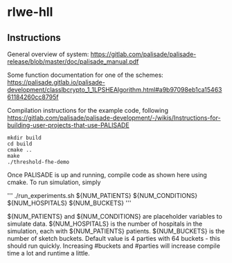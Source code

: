 # rlwe-hll


## Instructions
General overview of system:
https://gitlab.com/palisade/palisade-release/blob/master/doc/palisade_manual.pdf

Some function documentation for one of the schemes:
https://palisade.gitlab.io/palisade-development/classlbcrypto_1_1LPSHEAlgorithm.html#a9b97098eb1ca1546361184260cc8795f

Compilation instructions for the example code, following
https://gitlab.com/palisade/palisade-development/-/wikis/Instructions-for-building-user-projects-that-use-PALISADE
```
mkdir build
cd build
cmake ..
make
./threshold-fhe-demo
```

Once PALISADE is up and running, compile code as shown here using cmake. To run simulation, simply 

'''
./run_experiments.sh ${NUM_PATIENTS} ${NUM_CONDITIONS} ${NUM_HOSPITALS} ${NUM_BUCKETS}
'''

${NUM_PATIENTS} and ${NUM_CONDITIONS} are placeholder variables to simulate data. ${NUM_HOSPITALS} is the number of hospitals in the simulation, each with ${NUM_PATIENTS} patients. ${NUM_BUCKETS} is the number of sketch buckets. Default value is 4 parties with 64 buckets - this should run quickly. Increasing #buckets and #parties will increase compile time a lot and runtime a little. 
